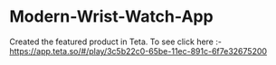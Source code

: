 # Modern-Wrist-Watch-App
Created the featured product in Teta.
To see click here :- https://app.teta.so/#/play/3c5b22c0-65be-11ec-891c-6f7e32675200
